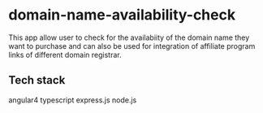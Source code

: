 # domain-name-availability-check
This app allow user to check for the availabiity of the domain name they want to purchase and can also be used for
integration of affiliate program links of different domain registrar.

Tech stack
------------
angular4
typescript
express.js
node.js
